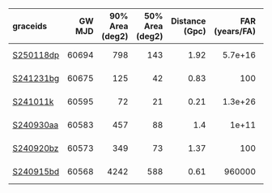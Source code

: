 | graceids                                                          |   GW MJD |   90% Area (deg2) |   50% Area (deg2) |   Distance (Gpc) |   FAR (years/FA) |   Mass (M_sol) | trigger        | trigger plan   | gcnids                                                                      | time   | probability   | start   | cadence   |
|:------------------------------------------------------------------|---------:|------------------:|------------------:|-----------------:|-----------------:|---------------:|:---------------|:---------------|:----------------------------------------------------------------------------|:-------|:--------------|:--------|:----------|
| [S250118dp](https://gracedb.ligo.org/superevents/S250118dp/view/) |    60694 |               798 |               143 |             1.92 |          5.7e+16 |             71 | missed trigger |                | [2025-01-18T17:05:23](https://fritz.science/gcn_events/2025-01-18T17:05:23) |        |               |         |           |
| [S241231bg](https://gracedb.ligo.org/superevents/S241231bg/view/) |    60675 |               125 |                42 |             0.83 |        100       |             36 | bad trigger    |                | [2024-12-31T05:41:33](https://fritz.science/gcn_events/2024-12-31T05:41:33) |        |               |         |           |
| [S241011k](https://gracedb.ligo.org/superevents/S241011k/view/)   |    60595 |                72 |                21 |             0.21 |          1.3e+26 |             12 | bad trigger    |                | [2024-10-11T23:38:34](https://fritz.science/gcn_events/2024-10-11T23:38:34) |        |               |         |           |
| [S240930aa](https://gracedb.ligo.org/superevents/S240930aa/view/) |    60583 |               457 |                88 |             1.4  |          1e+11   |             51 | bad trigger    |                | [2024-09-30T03:59:59](https://fritz.science/gcn_events/2024-09-30T03:59:59) |        |               |         |           |
| [S240920bz](https://gracedb.ligo.org/superevents/S240920bz/view/) |    60573 |               349 |                73 |             1.37 |        100       |             53 | bad trigger    |                | [nan](https://fritz.science/gcn_events/nan)                                 |        |               |         |           |
| [S240915bd](https://gracedb.ligo.org/superevents/S240915bd/view/) |    60568 |              4242 |               588 |             0.61 |     960000       |             24 | bad trigger    |                | [nan](https://fritz.science/gcn_events/nan)                                 |        |               |         |           |